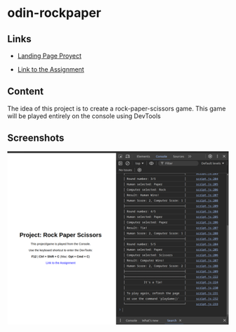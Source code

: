 # odin-rockpaper

## Links
- [Landing Page Proyect](https://bardo172.github.io/odin-rockpaper/)

- [Link to the Assignment](https://www.theodinproject.com/lessons/foundations-rock-paper-scissors)
## Content
The idea of this project is to create a rock-paper-scissors game. This game will be played entirely on the console using DevTools

## Screenshots
![Proyect Screenshot](https://github.com/bardo172/odin-rockpaper/blob/main/screenshot.png?raw=true)
